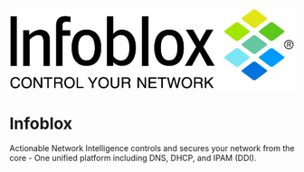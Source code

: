 ![Source Icon](thumbnail.png)
# Infoblox
Actionable Network Intelligence controls and secures your network from the core - One unified platform including DNS, DHCP, and IPAM (DDI).
